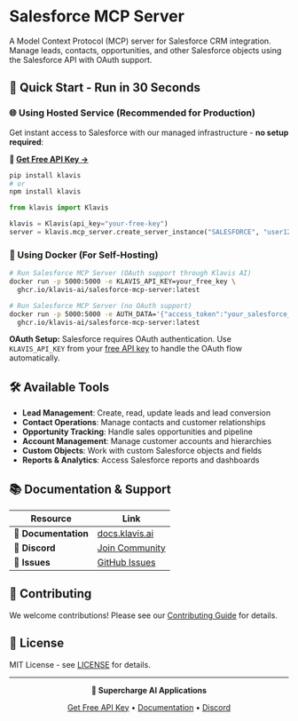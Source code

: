 # Salesforce MCP Server

A Model Context Protocol (MCP) server for Salesforce CRM integration. Manage leads, contacts, opportunities, and other Salesforce objects using the Salesforce API with OAuth support.

## 🚀 Quick Start - Run in 30 Seconds

### 🌐 Using Hosted Service (Recommended for Production)

Get instant access to Salesforce with our managed infrastructure - **no setup required**:

**🔗 [Get Free API Key →](https://www.klavis.ai/home/api-keys)**

```bash
pip install klavis
# or
npm install klavis
```

```python
from klavis import Klavis

klavis = Klavis(api_key="your-free-key")
server = klavis.mcp_server.create_server_instance("SALESFORCE", "user123")
```

### 🐳 Using Docker (For Self-Hosting)

```bash
# Run Salesforce MCP Server (OAuth support through Klavis AI)
docker run -p 5000:5000 -e KLAVIS_API_KEY=your_free_key \
  ghcr.io/klavis-ai/salesforce-mcp-server:latest

# Run Salesforce MCP Server (no OAuth support)
docker run -p 5000:5000 -e AUTH_DATA='{"access_token":"your_salesforce_access_token_here"}' \
  ghcr.io/klavis-ai/salesforce-mcp-server:latest
```

**OAuth Setup:** Salesforce requires OAuth authentication. Use `KLAVIS_API_KEY` from your [free API key](https://www.klavis.ai/home/api-keys) to handle the OAuth flow automatically.

## 🛠️ Available Tools

- **Lead Management**: Create, read, update leads and lead conversion
- **Contact Operations**: Manage contacts and customer relationships
- **Opportunity Tracking**: Handle sales opportunities and pipeline
- **Account Management**: Manage customer accounts and hierarchies
- **Custom Objects**: Work with custom Salesforce objects and fields
- **Reports & Analytics**: Access Salesforce reports and dashboards

## 📚 Documentation & Support

| Resource | Link |
|----------|------|
| **📖 Documentation** | [docs.klavis.ai](https://docs.klavis.ai) |
| **💬 Discord** | [Join Community](https://discord.gg/p7TuTEcssn) |
| **🐛 Issues** | [GitHub Issues](https://github.com/klavis-ai/klavis/issues) |

## 🤝 Contributing

We welcome contributions! Please see our [Contributing Guide](../../CONTRIBUTING.md) for details.

## 📜 License

MIT License - see [LICENSE](../../LICENSE) for details.

---

<div align="center">
  <p><strong>🚀 Supercharge AI Applications </strong></p>
  <p>
    <a href="https://www.klavis.ai">Get Free API Key</a> •
    <a href="https://docs.klavis.ai">Documentation</a> •
    <a href="https://discord.gg/p7TuTEcssn">Discord</a>
  </p>
</div>

